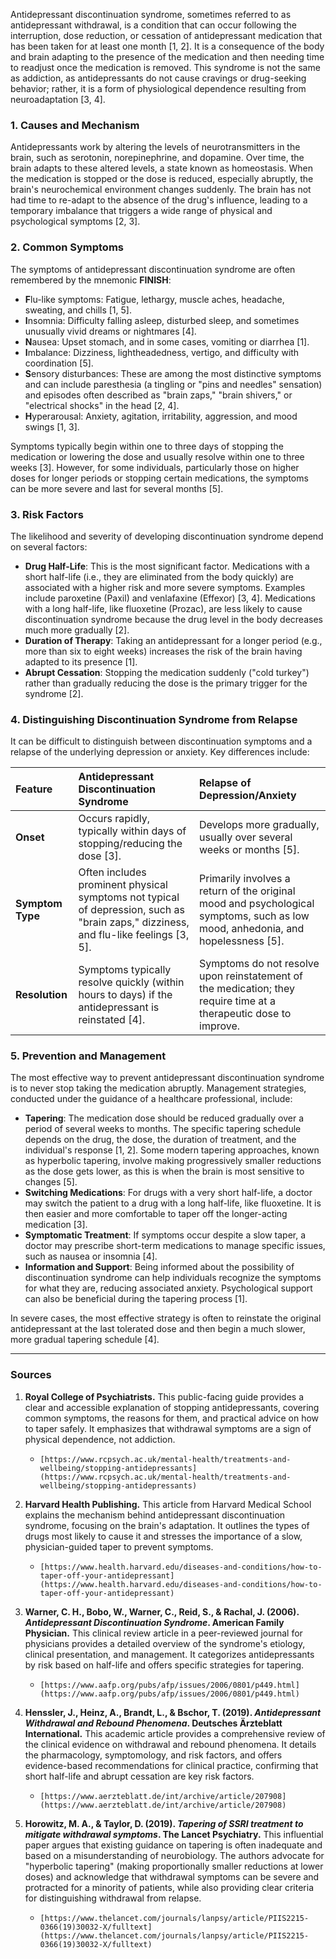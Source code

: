 Antidepressant discontinuation syndrome, sometimes referred to as antidepressant withdrawal, is a condition that can occur following the interruption, dose reduction, or cessation of antidepressant medication that has been taken for at least one month [1, 2]. It is a consequence of the body and brain adapting to the presence of the medication and then needing time to readjust once the medication is removed. This syndrome is not the same as addiction, as antidepressants do not cause cravings or drug-seeking behavior; rather, it is a form of physiological dependence resulting from neuroadaptation [3, 4].

### 1. Causes and Mechanism

Antidepressants work by altering the levels of neurotransmitters in the brain, such as serotonin, norepinephrine, and dopamine. Over time, the brain adapts to these altered levels, a state known as homeostasis. When the medication is stopped or the dose is reduced, especially abruptly, the brain's neurochemical environment changes suddenly. The brain has not had time to re-adapt to the absence of the drug's influence, leading to a temporary imbalance that triggers a wide range of physical and psychological symptoms [2, 3].

### 2. Common Symptoms

The symptoms of antidepressant discontinuation syndrome are often remembered by the mnemonic **FINISH**:

*   **F**lu-like symptoms: Fatigue, lethargy, muscle aches, headache, sweating, and chills [1, 5].
*   **I**nsomnia: Difficulty falling asleep, disturbed sleep, and sometimes unusually vivid dreams or nightmares [4].
*   **N**ausea: Upset stomach, and in some cases, vomiting or diarrhea [1].
*   **I**mbalance: Dizziness, lightheadedness, vertigo, and difficulty with coordination [5].
*   **S**ensory disturbances: These are among the most distinctive symptoms and can include paresthesia (a tingling or "pins and needles" sensation) and episodes often described as "brain zaps," "brain shivers," or "electrical shocks" in the head [2, 4].
*   **H**yperarousal: Anxiety, agitation, irritability, aggression, and mood swings [1, 3].

Symptoms typically begin within one to three days of stopping the medication or lowering the dose and usually resolve within one to three weeks [3]. However, for some individuals, particularly those on higher doses for longer periods or stopping certain medications, the symptoms can be more severe and last for several months [5].

### 3. Risk Factors

The likelihood and severity of developing discontinuation syndrome depend on several factors:

*   **Drug Half-Life**: This is the most significant factor. Medications with a short half-life (i.e., they are eliminated from the body quickly) are associated with a higher risk and more severe symptoms. Examples include paroxetine (Paxil) and venlafaxine (Effexor) [3, 4]. Medications with a long half-life, like fluoxetine (Prozac), are less likely to cause discontinuation syndrome because the drug level in the body decreases much more gradually [2].
*   **Duration of Therapy**: Taking an antidepressant for a longer period (e.g., more than six to eight weeks) increases the risk of the brain having adapted to its presence [1].
*   **Abrupt Cessation**: Stopping the medication suddenly ("cold turkey") rather than gradually reducing the dose is the primary trigger for the syndrome [2].

### 4. Distinguishing Discontinuation Syndrome from Relapse

It can be difficult to distinguish between discontinuation symptoms and a relapse of the underlying depression or anxiety. Key differences include:

| Feature | Antidepressant Discontinuation Syndrome | Relapse of Depression/Anxiety |
| :--- | :--- | :--- |
| **Onset** | Occurs rapidly, typically within days of stopping/reducing the dose [3]. | Develops more gradually, usually over several weeks or months [5]. |
| **Symptom Type** | Often includes prominent physical symptoms not typical of depression, such as "brain zaps," dizziness, and flu-like feelings [3, 5]. | Primarily involves a return of the original mood and psychological symptoms, such as low mood, anhedonia, and hopelessness [5]. |
| **Resolution** | Symptoms typically resolve quickly (within hours to days) if the antidepressant is reinstated [4]. | Symptoms do not resolve upon reinstatement of the medication; they require time at a therapeutic dose to improve. |

### 5. Prevention and Management

The most effective way to prevent antidepressant discontinuation syndrome is to never stop taking the medication abruptly. Management strategies, conducted under the guidance of a healthcare professional, include:

*   **Tapering**: The medication dose should be reduced gradually over a period of several weeks to months. The specific tapering schedule depends on the drug, the dose, the duration of treatment, and the individual's response [1, 2]. Some modern tapering approaches, known as hyperbolic tapering, involve making progressively smaller reductions as the dose gets lower, as this is when the brain is most sensitive to changes [5].
*   **Switching Medications**: For drugs with a very short half-life, a doctor may switch the patient to a drug with a long half-life, like fluoxetine. It is then easier and more comfortable to taper off the longer-acting medication [3].
*   **Symptomatic Treatment**: If symptoms occur despite a slow taper, a doctor may prescribe short-term medications to manage specific issues, such as nausea or insomnia [4].
*   **Information and Support**: Being informed about the possibility of discontinuation syndrome can help individuals recognize the symptoms for what they are, reducing associated anxiety. Psychological support can also be beneficial during the tapering process [1].

In severe cases, the most effective strategy is often to reinstate the original antidepressant at the last tolerated dose and then begin a much slower, more gradual tapering schedule [4].

***

### Sources

1.  **Royal College of Psychiatrists.** This public-facing guide provides a clear and accessible explanation of stopping antidepressants, covering common symptoms, the reasons for them, and practical advice on how to taper safely. It emphasizes that withdrawal symptoms are a sign of physical dependence, not addiction.
    *   `[https://www.rcpsych.ac.uk/mental-health/treatments-and-wellbeing/stopping-antidepressants](https://www.rcpsych.ac.uk/mental-health/treatments-and-wellbeing/stopping-antidepressants)`

2.  **Harvard Health Publishing.** This article from Harvard Medical School explains the mechanism behind antidepressant discontinuation syndrome, focusing on the brain's adaptation. It outlines the types of drugs most likely to cause it and stresses the importance of a slow, physician-guided taper to prevent symptoms.
    *   `[https://www.health.harvard.edu/diseases-and-conditions/how-to-taper-off-your-antidepressant](https://www.health.harvard.edu/diseases-and-conditions/how-to-taper-off-your-antidepressant)`

3.  **Warner, C. H., Bobo, W., Warner, C., Reid, S., & Rachal, J. (2006). *Antidepressant Discontinuation Syndrome*. American Family Physician.** This clinical review article in a peer-reviewed journal for physicians provides a detailed overview of the syndrome's etiology, clinical presentation, and management. It categorizes antidepressants by risk based on half-life and offers specific strategies for tapering.
    *   `[https://www.aafp.org/pubs/afp/issues/2006/0801/p449.html](https://www.aafp.org/pubs/afp/issues/2006/0801/p449.html)`

4.  **Henssler, J., Heinz, A., Brandt, L., & Bschor, T. (2019). *Antidepressant Withdrawal and Rebound Phenomena*. Deutsches Ärzteblatt International.** This academic article provides a comprehensive review of the clinical evidence on withdrawal and rebound phenomena. It details the pharmacology, symptomology, and risk factors, and offers evidence-based recommendations for clinical practice, confirming that short half-life and abrupt cessation are key risk factors.
    *   `[https://www.aerzteblatt.de/int/archive/article/207908](https://www.aerzteblatt.de/int/archive/article/207908)`

5.  **Horowitz, M. A., & Taylor, D. (2019). *Tapering of SSRI treatment to mitigate withdrawal symptoms*. The Lancet Psychiatry.** This influential paper argues that existing guidance on tapering is often inadequate and based on a misunderstanding of neurobiology. The authors advocate for "hyperbolic tapering" (making proportionally smaller reductions at lower doses) and acknowledge that withdrawal symptoms can be severe and protracted for a minority of patients, while also providing clear criteria for distinguishing withdrawal from relapse.
    *   `[https://www.thelancet.com/journals/lanpsy/article/PIIS2215-0366(19)30032-X/fulltext](https://www.thelancet.com/journals/lanpsy/article/PIIS2215-0366(19)30032-X/fulltext)`